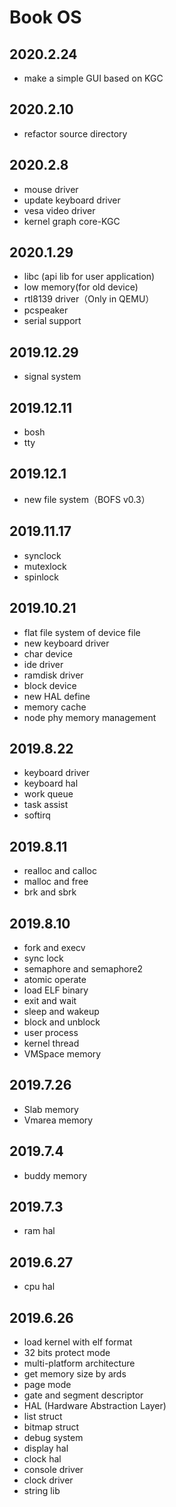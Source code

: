# Book OS

## 2020.2.24
* make a simple GUI based on KGC  

## 2020.2.10
* refactor source directory  

## 2020.2.8
* mouse driver  
* update keyboard driver  
* vesa video driver  
* kernel graph core-KGC  

## 2020.1.29
* libc (api lib for user application)
* low memory(for old device)
* rtl8139 driver（Only in QEMU）
* pcspeaker
* serial support 
 
## 2019.12.29
* signal system 

## 2019.12.11
* bosh
* tty

## 2019.12.1 
* new file system（BOFS v0.3）

## 2019.11.17
* synclock
* mutexlock
* spinlock

## 2019.10.21
* flat file system of device file
* new keyboard driver
* char device
* ide driver
* ramdisk driver
* block device
* new HAL define
* memory cache
* node phy memory management

## 2019.8.22
* keyboard driver
* keyboard hal
* work queue
* task assist
* softirq

## 2019.8.11
* realloc and calloc
* malloc and free
* brk and sbrk

## 2019.8.10
* fork and execv
* sync lock
* semaphore and semaphore2
* atomic operate
* load ELF binary
* exit and wait
* sleep and wakeup
* block and unblock
* user process
* kernel thread
* VMSpace memory

## 2019.7.26 
* Slab memory
* Vmarea memory

## 2019.7.4 
* buddy memory  

## 2019.7.3 
* ram hal  

## 2019.6.27 
* cpu hal  

## 2019.6.26
* load kernel with elf format  
* 32 bits protect mode  
* multi-platform architecture
* get memory size by ards  
* page mode  
* gate and segment descriptor  
* HAL (Hardware Abstraction Layer)  
* list struct  
* bitmap struct  
* debug system  
* display hal  
* clock hal  
* console driver  
* clock driver  
* string lib
